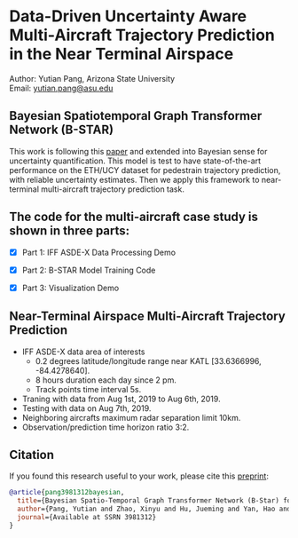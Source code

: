 # Data-Driven Uncertainty Aware Multi-Aircraft Trajectory Prediction in the Near Terminal Airspace 
Author: Yutian Pang, Arizona State University <br>
Email: yutian.pang@asu.edu

## Bayesian Spatiotemporal Graph Transformer Network (B-STAR)
This work is following this [paper](https://www.ecva.net/papers/eccv_2020/papers_ECCV/papers/123570494.pdf) and extended into Bayesian sense for uncertainty quantification. This model is test to have state-of-the-art performance on the ETH/UCY dataset for pedestrain trajectory prediction, with reliable uncertainty estimates. Then we apply this framework to near-terminal multi-aircraft trajectory prediction task. 


## The code for the multi-aircraft case study is shown in three parts:
- [x] Part 1: IFF ASDE-X Data Processing Demo
- [x] Part 2: B-STAR Model Training Code
- [x] Part 3: Visualization Demo


## Near-Terminal Airspace Multi-Aircraft Trajectory Prediction 
- IFF ASDE-X data area of interests
  - 0.2 degrees latitude/longitude range near KATL [33.6366996, -84.4278640].
  - 8 hours duration each day since 2 pm.
  - Track points time interval 5s.
- Traning with data from Aug 1st, 2019 to Aug 6th, 2019. 
- Testing with data on Aug 7th, 2019.
- Neighboring aircrafts maximum radar separation limit 10km. 
- Observation/prediction time horizon ratio 3:2.


## Citation
If you found this research useful to your work, please cite this [preprint](https://papers.ssrn.com/sol3/papers.cfm?abstract_id=3981312):
```bib
@article{pang3981312bayesian,
  title={Bayesian Spatio-Temporal Graph Transformer Network (B-Star) for Multi-Aircraft Trajectory Prediction},
  author={Pang, Yutian and Zhao, Xinyu and Hu, Jueming and Yan, Hao and Liu, Yongming},
  journal={Available at SSRN 3981312}
}
```
